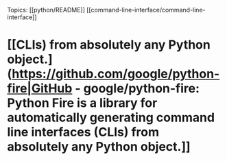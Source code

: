 Topics: [[python/README]] [[command-line-interface/command-line-interface]]
# [[CLIs) from absolutely any Python object.](https://github.com/google/python-fire|GitHub - google/python-fire: Python Fire is a library for automatically generating command line interfaces (CLIs) from absolutely any Python object.]]
